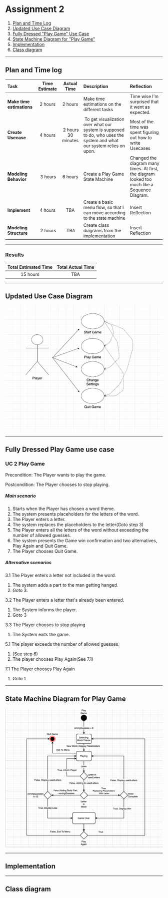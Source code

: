 # Assignment 2
1. [Plan and Time Log](#plan-and-time-log)
2. [Updated Use Case Diagram](#updated-use-case-diagram)
3. [Fully Dressed "Play Game" Use Case](#fully-dressed-play-game-use-case)
4. [State Machine Diagram for "Play Game"](#state-machine-diagram-for-play-game)
5. [Implementation](#implementation)
6. [Class diagram](#class-diagram)

***

## Plan and Time log
|   Task   |   Time Estimate   |   Actual Time |   Description | Reflection |
|   :------ |   :----------:    |   :--------:  |   :--- |:---
| **Make time estimations** | 2 hours | 2 hours | Make time estimations on the different tasks | Time wise I'm surprised that it went as expected. |
| **Create Usecase** | 4 hours | 2 hours 30 minutes | To get visualization over what our system is supposed to do, who uses the system and what our system relies on upon.| Most of the time was spent figuring out how to write Usecases |
| **Modeling Behavior** | 3 hours | 6 hours |   Create a Play Game State Machine | Changed the diagram many times. At first, the diagram looked too much like a Sequence Diagram.   |
| **Implement** | 4 hours | TBA | Create a basic menu flow, so that I can move according to the state machine | Insert Reflection |
| **Modeling Structure** | 2 hours | TBA | Create class diagrams from the implementation | Insert Reflection | 

***

### Results
|   Total Estimated Time | Total Actual Time | 
| :------:               | :-------:         |
|   15 hours             | TBA


***

## Updated Use Case Diagram

![Alt text][UCDIAGRAM]

[UCDIAGRAM]: Project-Documentation/Images/Usecase-Model.png "Logo Title Text 2"

***

## Fully Dressed Play Game use case

### UC 2 Play Game

Precondition: The Player wants to play the game.

Postcondition: The Player chooses to stop playing.

##### Main scenario

1. Starts when the Player has chosen a word theme.
2. The system presents placeholders for the letters of the word.
3. The Player enters a letter.
4. The system replaces the placeholders to the letter(Goto step 3)
5. The Player enters all the letters of the word without exceeding the number of allowed guesses.
6. The system presents the Game win confirmation and two alternatives, Play Again and Quit Game.
7. The Player chooses Quit Game.

##### Alternative scenarios

3.1 The Player enters a letter not included in the word.

1. The system adds a part to the man getting hanged.
2. Goto 3.

3.2 The Player enters a letter that's already been entered.

1. The System informs the player.
2. Goto 3

3.3 The Player chooses to stop playing

1. The System exits the game.

5.1 The player exceeds the number of allowed guesses.
1. (See step 6)
2. The player chooses Play Again(See 7.1)

7.1 The Player chooses Play Again
1. Goto 1

***

## State Machine Diagram for Play Game

![Alt text][STATEMACHINE]

[STATEMACHINE]: Project-Documentation/Images/Play-Game-State-Machine.png "Logo Title Text 2"

***

## Implementation

***

## Class diagram